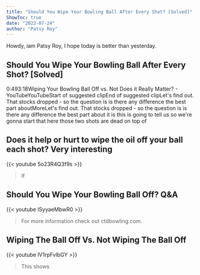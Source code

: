 ```yaml
---
title: "Should You Wipe Your Bowling Ball After Every Shot? [Solved]"
ShowToc: true 
date: "2022-07-24"
author: "Patsy Roy" 
---
```


Howdy, iam Patsy Roy, I hope today is better than yesterday.
## Should You Wipe Your Bowling Ball After Every Shot? [Solved]
0:493:18Wiping Your Bowling Ball Off vs. Not Does it Really Matter? - YouTubeYouTubeStart of suggested clipEnd of suggested clipLet's find out. That stocks dropped - so the question is is there any difference the best part aboutMoreLet's find out. That stocks dropped - so the question is is there any difference the best part about it is this is going to tell us so we're gonna start that here those two shots are dead on top of

## Does it help or hurt to wipe the oil off your ball each shot? Very interesting
{{< youtube 5o23R4Q3f9s >}}
>If 

## Should You Wipe Your Bowling Ball Off? Q&A
{{< youtube lSyyaeMbwR0 >}}
>For more information check out ctdbowling.com.

## Wiping The Ball Off Vs. Not Wiping The Ball Off
{{< youtube lV1rpFvlbGY >}}
>This shows 

